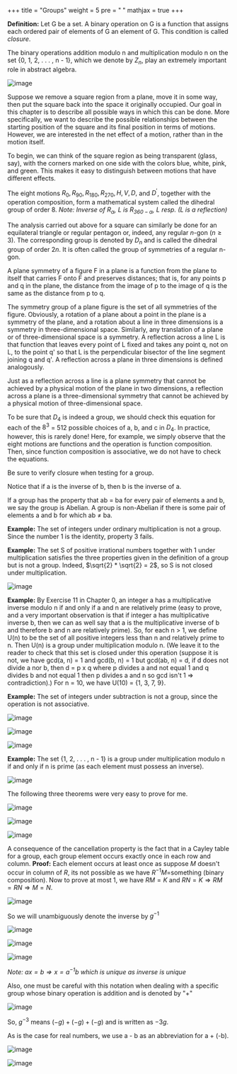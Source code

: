 +++
title = "Groups"
weight = 5
pre = "<b> </b>"
mathjax = true
+++

**Definition:** Let G be a set. A binary operation on G is a function
that assigns each ordered pair of elements of G an element of G. This
condition is called *closure*.

The binary operations addition modulo n and multiplication modulo n on
the set {0, 1, 2, . . . , n - 1}, which we denote by $Z_n$, play an
extremely important role in abstract algebra.

![image](/upsc/mathematics-optional/algebra/groups_1.png)

Suppose we remove a square region from a plane, move it in some way,
then put the square back into the space it originally occupied. Our goal
in this chapter is to describe all possible ways in which this can be
done. More specifically, we want to describe the possible relationships
between the starting position of the square and its final position in
terms of motions. However, we are interested in the net effect of a
motion, rather than in the motion itself.

To begin, we can think of the square region as being transparent (glass,
say), with the corners marked on one side with the colors blue, white,
pink, and green. This makes it easy to distinguish between motions that
have different effects.

The eight motions $R_0, R_{90}, R_{180}, R_{270}, H, V, D,$ and $D^{'}$,
together with the operation composition, form a mathematical system
called the dihedral group of order 8. *Note: Inverse of $R_\alpha$, L is
$R_{360 - \alpha}$, L resp. (L is a reflection)*

The analysis carried out above for a square can similarly be done for an
equilateral triangle or regular pentagon or, indeed, any regular $n$-gon
($n \geq 3$). The corresponding group is denoted by $D_n$ and is called
the dihedral group of order $2n$. It is often called the group of
symmetries of a regular n-gon.

A plane symmetry of a figure F in a plane is a function from the plane
to itself that carries F onto F and preserves distances; that is, for
any points p and q in the plane, the distance from the image of p to the
image of q is the same as the distance from p to q.

The symmetry group of a plane figure is the set of all symmetries of the
figure. Obviously, a rotation of a plane about a point in the plane is a
symmetry of the plane, and a rotation about a line in three dimensions
is a symmetry in three-dimensional space. Similarly, any translation of
a plane or of three-dimensional space is a symmetry. A reflection across
a line L is that function that leaves every point of L fixed and takes
any point q, not on L, to the point q' so that L is the perpendicular
bisector of the line segment joining q and q'. A reflection across a
plane in three dimensions is defined analogously.

Just as a reflection across a line is a plane symmetry that cannot be
achieved by a physical motion of the plane in two dimensions, a
reflection across a plane is a three-dimensional symmetry that cannot be
achieved by a physical motion of three-dimensional space.

To be sure that $D_4$ is indeed a group, we should check this equation
for each of the $8^3$ = 512 possible choices of a, b, and c in $D_4$. In
practice, however, this is rarely done! Here, for example, we simply
observe that the eight motions are functions and the operation is
function composition. Then, since function composition is associative,
we do not have to check the equations.

Be sure to verify closure when testing for a group.

Notice that if a is the inverse of b, then b is the inverse of a.

If a group has the property that ab = ba for every pair of elements a
and b, we say the group is Abelian. A group is non-Abelian if there is
some pair of elements a and b for which ab $\neq$ ba.

**Example:** The set of integers under ordinary multiplication is not a
group. Since the number 1 is the identity, property 3 fails.

**Example:** The set S of positive irrational numbers together with 1
under multiplication satisfies the three properties given in the
definition of a group but is not a group. Indeed,
$\sqrt{2} * \sqrt{2} = 2$, so S is not closed under multiplication.

![image](/upsc/mathematics-optional/algebra/groups_2.png)

**Example:** By Exercise 11 in Chapter 0, an integer a has a
multiplicative inverse modulo n if and only if a and n are relatively
prime (easy to prove, and a very important observation is that if
integer a has multiplicative inverse b, then we can as well say that a
is the multiplicative inverse of b and therefore b and n are relatively
prime). So, for each n $>$ 1, we define U(n) to be the set of all
positive integers less than n and relatively prime to n. Then U(n) is a
group under multiplication modulo n. (We leave it to the reader to check
that this set is closed under this operation (suppose it is not, we have
gcd(a, n) = 1 and gcd(b, n) = 1 but gcd(ab, n) = d, if d does not divide
a nor b, then d = p x q where p divides a and not equal 1 and q divides
b and not equal 1 then p divides a and n so gcd isn't 1 $\Rightarrow$
contradiction).) For n = 10, we have U(10) = {1, 3, 7, 9}.

**Example:** The set of integers under subtraction is not a group, since
the operation is not associative.

![image](/upsc/mathematics-optional/algebra/groups_4.png)

![image](/upsc/mathematics-optional/algebra/groups_5.png)

![image](/upsc/mathematics-optional/algebra/groups_6.png)

**Example:** The set {1, 2, . . . , n - 1} is a group under
multiplication modulo n if and only if n is prime (as each element must
possess an inverse).

![image](/upsc/mathematics-optional/algebra/groups_7.png)

The following three theorems were very easy to prove for me.

![image](/upsc/mathematics-optional/algebra/groups_8.png)

![image](/upsc/mathematics-optional/algebra/groups_9.png)

![image](/upsc/mathematics-optional/algebra/groups_10.png)

A consequence of the cancellation property is the fact that in a Cayley
table for a group, each group element occurs exactly once in each row
and column. **Proof:** Each element occurs at least once as suppose $M$
doesn't occur in column of $R$, its not possible as we have
$R^{-1}M =$something (binary composition). Now to prove at most 1, we
have $RM = K$ and $RN = K \Rightarrow RM = RN \Rightarrow M = N$.

![image](/upsc/mathematics-optional/algebra/groups_11.png)

So we will unambiguously denote the inverse by $g^{-1}$

![image](/upsc/mathematics-optional/algebra/groups_12.png)

![image](/upsc/mathematics-optional/algebra/groups_13.png)

![image](/upsc/mathematics-optional/algebra/groups_14.png)

*Note: $ax = b \Rightarrow x = a^{-1}b$ which is unique as inverse is
unique*

Also, one must be careful with this notation when dealing with a
specific group whose binary operation is addition and is denoted by
\"+\"

![image](/upsc/mathematics-optional/algebra/groups_15.png)

So, $g^{-3}$ means $(-g) + (-g) + (-g)$ and is written as $-3g$.

As is the case for real numbers, we use a - b as an abbreviation for a +
(-b).

![image](/upsc/mathematics-optional/algebra/groups_16.png)

![image](/upsc/mathematics-optional/algebra/groups_17.png)